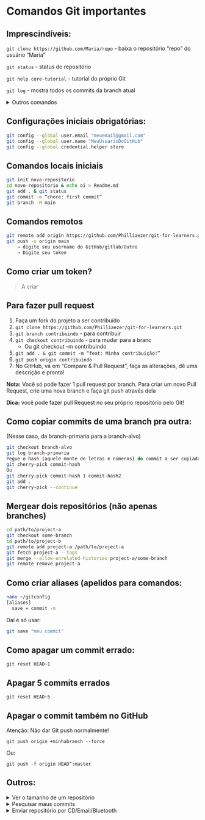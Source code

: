 # Comandos Git importantes
## Imprescindíveis:
`git clone https://github.com/Maria/repo` - baixa o repositório “repo” do usuário “Maria”

`git status` - status do repositório

`git help core-tutorial` - tutorial do próprio Git

`git log` - mostra todos os commits da branch atual
<details>
<summary>Outros comandos</summary>

`git commit --allow-empty -m 'your message'⁠` - faz commit sem alterações.

`git for-each-repo --config=repo <comando>` - roda comando git para uma lista de repositórios

`git branch` - Para ver todas as branches (a branch atual está com um * no inicio do nome)

</details>

## Configurações iniciais obrigatórias:
```sh
git config --global user.email "meuemail@gmail.com"
git config --global user.name "MeuUsuarioDoGitHub"
git config --global credential.helper store
```

## Comandos locais iniciais

```sh
git init novo-repositorio
cd novo-repositorio & echo oi > Readme.md
git add . & git status
git commit -m “chore: first commit”
git branch -M main
```

## Comandos remotos
```sh
git remote add origin https://github.com/Philliaezer/git-for-learners.git
git push -u origin main
    → digite seu username do GitHub/gitlab/Outro
    → Digite seu token
```

## Como criar um token?
> A criar

## Para fazer pull request
1. Faça um fork do projeto a ser contribuído
2. `git clone https://github.com/Philliaezer/git-for-learners.git`
3. `git branch contribuindo` - para contribuir
4. `git checkout contribuindo` - para mudar para a branc
    - Ou git checkout -m contribuindo
5. `git add . & git commit -m “feat: Minha contribuição!”`
6. `git push origin contribuindo`
7. No GitHub, vá em “Compare & Pull Request”, faça as alterações, dê uma descrição e pronto!

**Nota:** Você só pode fazer 1 pull request por branch. 
Para criar um novo Pull Request, crie uma nova branch e faça git push  através dela

**Dica:** você pode fazer pull Request no seu próprio repositório pelo Git!

## Como copiar commits de uma branch pra outra:
(Nesse caso, da branch-primaria para a branch-alvo)

```sh
git checkout branch-alvo
git log branch-primaria
Pegue o hash (aquele monte de letras e números) do commit a ser copiado
git cherry-pick commit-hash
Ou
git cherry-pick commit-hash 1 commit-hash2
git add .
git cherry-pick --continue
```

## Mergear dois repositórios (não apenas branches)

```sh
cd path/to/project-a
git checkout some-branch
cd path/to/project-b
git remote add project-a /path/to/project-a
git fetch project-a --tags
git merge --allow-unrelated-histories project-a/some-branch
git remote remove project-a
```

## Como criar aliases (apelidos para comandos:

```sh
nano ~/gitconfig
[aliases]
  save = commit -m
```

Daí é só usar:

```sh
git save "meu commit"
```

## Como apagar um commit errado:

`git reset HEAD~1`

## Apagar 5 commits errados

`git reset HEAD~5 `

## Apagar o commit também no GitHub
Atenção: ⁠Não dar Git push normalmente!

`git push origin +minhabranch --force`

Ou:

`git push -f origin HEAD^:master`

## Outros:

<details>
<summary>Ver o tamanho de um repositório </summary>


https://api.github.com/repos/usuario/nome-do-repositorio

Exemplo:

https://api.github.com/repos/Philliaezer/git-for-learners

>If you own the repository, you can find the exact size by opening your Account Settings → Repositories (https://github.com/settings/repositories), and the repository size is displayed next to its designation.
>
> **If you do not own the repository, you can fork it and then check the in the same place.**
</details>

<details>
<summary>Pesquisar maus commits</summary>
git-bisect - Use binary search to find the commit that introduced a bug

SYNOPSIS

`git bisect <subcommand> <options>`
</details>

<details>
<summary>Enviar repositório por CD/Email/Bluetooth</summary>

**Para empacotar:**

`git bundle create repo.bundle master` -> Empacota o respositorio em um arquivo. Util para mandar o repositório via bluetooth 

**Para desempacotar:**

`git clone repo.bundle <new directory>` -> na verdade, é esse, Desempacota o repositório de um arquivo.
</details>
